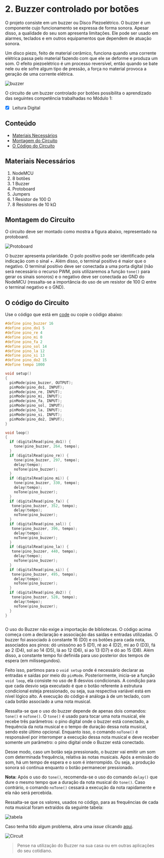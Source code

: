 # 2. Buzzer controlado por botões

O projeto consiste em um buzzer ou Disco Piezoelétrico. O buzzer é um componente cujo funcionamento se expressa de forma sonora. Apesar disso, a qualidade do seu som apresenta limitações.
Ele pode ser usado em alarmes, teclados e em outros equipamentos que dependem de atuação sonora.  

Um disco piezo, feito de material cerâmico, funciona quando uma corrente elétrica passa pelo material fazendo com que ele se deforme e produza um som. O efeito piezoelétrico é um processo reversível, então quando se bate nele ou ele sofre algum tipo de pressão, a força no material provoca a geração de uma corrente elétrica. 

![buzzer](assets/buzzer.jpg)

O circuito de um buzzer controlado por botões possibilita o aprendizado das seguintes competência trabalhadas no Módulo 1:

- [x] Leitura Digital

## Conteúdo
- [Materiais Necessários](#materiais-necessários)
- [Montagem do Circuito](#montagem-do-circuito)
- [O Código do Circuito](#o-c&oacute;digo-do-circuito)

## Materiais Necessários
1. NodeMCU
2. 8 botões
3. 1 Buzzer
4. Protoboard
5. Jumpers
6. 1 Resistor de 100 Ω
7. 8 Resistores de 10 kΩ

## Montagem do Circuito
O circuito deve ser montado como mostra a figura abaixo, representado na protoboard. 

![Protoboard](assets/atuador1.png)

O buzzer apresenta polaridade. O polo positivo pode ser identificado pela indicação com o sinal +. Além disso, o terminal positivo é maior que o negativo. O terminal positivo deve ser conectada a uma porta digital (não será necessário o recurso PWM, pois utilizaremos a função ```tone()``` para gerar os sinais sonoros) e o negativo deve ser conectada ao GND do NodeMCU (ressalta-se a importância do uso de um resistor de 100 Ω entre o terminal negativo e o GND).

## O código do Circuito

Use o código que está em [code](code/code1.ino) ou copie o código abaixo:
 
```C++
#define pino_buzzer 16
#define pino_do1 5
#define pino_re 4
#define pino_mi 0
#define pino_fa 2
#define pino_sol 14
#define pino_la 12
#define pino_si 13
#define pino_do2 15
#define tempo 1000

void setup()
{
  pinMode(pino_buzzer, OUTPUT);
  pinMode(pino_do1, INPUT);
  pinMode(pino_re, INPUT);
  pinMode(pino_mi, INPUT);
  pinMode(pino_fa, INPUT);
  pinMode(pino_sol, INPUT);
  pinMode(pino_la, INPUT);
  pinMode(pino_si, INPUT);
  pinMode(pino_do2, INPUT);
}

void loop()
{
  if (digitalRead(pino_do1)) {
    tone(pino_buzzer, 264, tempo);
  }
  if (digitalRead(pino_re)) {
    tone(pino_buzzer, 297, tempo);
    delay(tempo);
    noTone(pino_buzzer);
  }
  if (digitalRead(pino_mi)) {
    tone(pino_buzzer, 330, tempo);
    delay(tempo);
    noTone(pino_buzzer);
  }
  if (digitalRead(pino_fa)) {
   tone(pino_buzzer, 352, tempo);
    delay(tempo);
    noTone(pino_buzzer);
  }
  if (digitalRead(pino_sol)) {
   tone(pino_buzzer, 396, tempo);
    delay(tempo);
    noTone(pino_buzzer);
  }
  if (digitalRead(pino_la)) {
   tone(pino_buzzer, 440, tempo);
    delay(tempo);
    noTone(pino_buzzer);
  }
  if (digitalRead(pino_si)) {
   tone(pino_buzzer, 495, tempo);
    delay(tempo);
    noTone(pino_buzzer);
  }
  if (digitalRead(pino_do2)) {
   tone(pino_buzzer, 528, tempo);
    delay(tempo);
    noTone(pino_buzzer);
  }
}
  
```
O uso do Buzzer não exige a importação de bibliotecas. O código acima começa com a declaração e associação das saídas e entradas utilizadas. O buzzer foi associado à constante 16 (D0) e os botões para cada nota, associados aos pinos: dó unissóno ao 5 (D1), ré ao 4 (D2), mi ao 0 (D3), fá ao 2 (D4), sol ao 14 (D5), lá ao 12 (D6), si ao 13 (D7) e dó ao 15 (D8). Além disso, a constante tempo foi definida para uso posterior dos tempos de espera (em milissegundos).

Feito isso, partimos para o ```void setup``` onde é necessário declarar as entradas e saídas por meio do ```pinMode```. Posteriormente, inicia-se a função ```void loop```, ela consiste no uso de 8 desvios condicionais. A condição para que cada desvio seja executado é que o botão referente à estrutura condicional esteja pressionado, ou seja, sua respectiva variável está em nível lógico alto. A execução do código é análoga à de um teclado, com cada botão associado a uma nota musical.

Ressalta-se que o uso do buzzer depende de apenas dois comandos: ```tone()``` e ```noTone()```. O ```tone()``` é usado para tocar uma nota musical, ele recebe três parâmetros: o pino digital onde o buzzer está conectado, a frequência da nota musical e o tempo de duração dessa nota musical, sendo este último opcional. Enquanto isso, o comando ```noTone()``` é responsável por interromper a execução dessa nota musical e deve receber somente um parâmetro: o pino digital onde o Buzzer está conectado.

Desse modo, caso um botão seja pressionado, o buzzer vai emitir um som com determinada frequência, relativa às notas musicais. Após a emissão do som, há um tempo de espera e o som é interrompido. Ou seja, a produção sonora só continua enquanto o botão permanecer pressionado.

**Nota:** Após o uso do ```tone()```, recomenda-se o uso do comando ```delay()``` que dure o mesmo tempo que a duração da nota musical do ```tone()```. Caso contrário, o comando ```noTone()``` cessará a execução da nota rapidamente e ela não será percebida.

Ressalta-se que os valores, usados no código, para as frequências de cada nota musical foram extraídos da seguinte tabela:

![tabela](assets/tabela.png)

Caso tenha tido algum problema, abra uma *issue* clicando [aqui](https://github.com/PETEletricaUFBA/IoT/issues/new).

![Circuit](assets/circuit.gif)

> Pense na utilização do Buzzer na sua casa ou em outras aplicações do seu cotidiano. 
